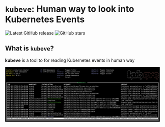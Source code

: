 # `kubeve`: Human way to look into Kubernetes Events

![Latest GitHub release](https://img.shields.io/github/v/release/a0xAi/kubeve.svg)
![GitHub stars](https://img.shields.io/github/stars/a0xAi/kubeve.svg?label=github%20stars)

## What is `kubeve`?

**kubeve** is a tool to for reading Kubernetes events in human way<br/>

![kubeve demo PNG](img/kubeve.png)